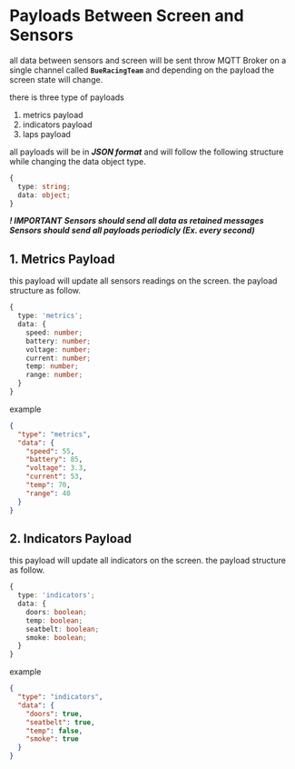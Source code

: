 # Payloads Between Screen and Sensors

all data between sensors and screen will be sent throw MQTT Broker on a single channel called **`BueRacingTeam`** and depending on the payload the screen state will change.

there is three type of payloads

1. metrics payload
2. indicators payload
3. laps payload

all payloads will be in **_JSON format_** and will follow the following structure while changing the data object type.

```typescript
{
  type: string;
  data: object;
}
```

**_! IMPORTANT_**
**_Sensors should send all data as retained messages_**
**_Sensors should send all payloads periodicly (Ex. every second)_**

## 1. Metrics Payload

this payload will update all sensors readings on the screen. the payload structure as follow.

```typescript
{
  type: 'metrics';
  data: {
    speed: number;
    battery: number;
    voltage: number;
    current: number;
    temp: number;
    range: number;
  }
}
```

example

```JSON
{
  "type": "metrics",
  "data": {
    "speed": 55,
    "battery": 85,
    "voltage": 3.3,
    "current": 53,
    "temp": 70,
    "range": 40
  }
}
```

## 2. Indicators Payload

this payload will update all indicators on the screen. the payload structure as follow.

```typescript
{
  type: 'indicators';
  data: {
    doors: boolean;
    temp: boolean;
    seatbelt: boolean;
    smoke: boolean;
  }
}
```

example

```JSON
{
  "type": "indicators",
  "data": {
    "doors": true,
    "seatbelt": true,
    "temp": false,
    "smoke": true
  }
}
```
